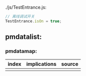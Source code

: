 ./js/TestEntrance.js:

```js
// 离线调试开关
TestEntrance.isOn = true;
```

## pmdatalist:

### pmdatamap:

| index | implications | source |
| ----- | ------------ | ------ |
|       |              |        |



